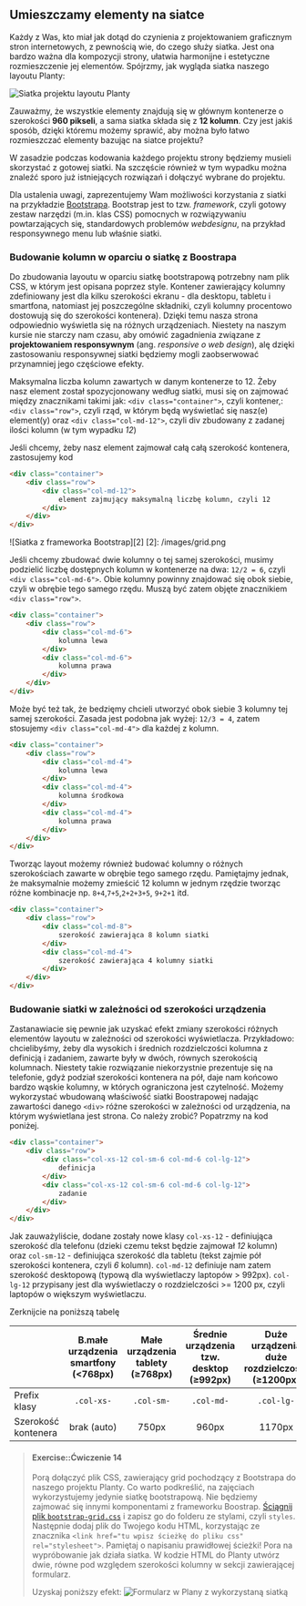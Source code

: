 ## Umieszczamy elementy na siatce

Każdy z Was, kto miał jak dotąd do czynienia z projektowaniem graficznym stron internetowych, z pewnością wie, do czego służy siatka. Jest ona bardzo ważna dla kompozycji strony, ułatwia harmonijne i estetyczne rozmieszczenie jej elementów. Spójrzmy, jak wygląda siatka naszego layoutu Planty:

![Siatka projektu layoutu Planty][1]

[1]: /images/planty-grid.jpg

Zauważmy, że wszystkie elementy znajdują się w głównym kontenerze o szerokości **960 pikseli**, a sama siatka składa się z **12 kolumn**. Czy jest jakiś sposób, dzięki któremu możemy sprawić, aby można było łatwo rozmieszczać elementy bazując na siatce projektu? 

W zasadzie podczas kodowania każdego projektu strony będziemy musieli skorzystać z gotowej siatki. Na szczęście również w tym wypadku można znaleźć sporo już istniejących rozwiązań i dołączyć wybrane do projektu.

Dla ustalenia uwagi, zaprezentujemy Wam możliwości korzystania z siatki na przykładzie [Bootstrapa](http://getbootstrap.com/css/#grid). Bootstrap jest to tzw. *framework*, czyli gotowy zestaw narzędzi (m.in. klas CSS) pomocnych w rozwiązywaniu powtarzających się, standardowych problemów *webdesignu*, na przykład responsywnego menu lub właśnie siatki.

### Budowanie kolumn w oparciu o siatkę z Boostrapa

Do zbudowania layoutu w oparciu siatkę bootstrapową potrzebny nam plik CSS, w którym jest opisana poprzez style. Kontener zawierający kolumny zdefiniowany jest dla kilku szerokości ekranu - dla desktopu, tabletu i smartfona, natomiast jej poszczególne składniki, czyli kolumny procentowo dostowują się do szerokości kontenera). Dzięki temu nasza strona odpowiednio wyświetla się na różnych urządzeniach. Niestety na naszym kursie nie starczy nam czasu, aby omówić zagadnienia związane z **projektowaniem responsywnym** (ang. <i>responsive o web design</i>), alę dzięki zastosowaniu responsywnej siatki będziemy mogli zaobserwować przynamniej jego częściowe efekty.

Maksymalna liczba kolumn zawartych w danym kontenerze to 12. Żeby nasz element został spozycjonowany według siatki, musi się on zajmować między znacznikami takimi jak:
`<div class="container">`, czyli kontener,:
`<div class="row">`, czyli rząd, w którym będą wyświetlać się nasz(e) element(y)
oraz `<div class="col-md-12">`, czyli div zbudowany z zadanej ilości kolumn (w tym wypadku *12*)

Jeśli chcemy, żeby nasz element zajmował całą całą szerokość kontenera, zastosujemy kod
```html
<div class="container">
	<div class="row">   
    	<div class="col-md-12">
    		element zajmujący maksymalną liczbę kolumn, czyli 12
        </div>
	</div>   
</div>                 
```   

![Siatka z frameworka Bootstrap][2]
[2]: /images/grid.png


Jeśli chcemy zbudować dwie kolumny o tej samej szerokości, musimy podzielić liczbę dostępnych kolumn w kontenerze na dwa: `12/2 = 6`, czyli `<div class="col-md-6">`. Obie kolumny powinny znajdować się obok siebie, czyli w obrębie tego samego rzędu.  Muszą być zatem objęte znacznikiem `<div class="row">`.


```html
<div class="container">
	<div class="row">   
    	<div class="col-md-6">
			kolumna lewa
        </div>
        <div class="col-md-6">
        	kolumna prawa
        </div>
	</div>   
</div>                 
```      

Może być też tak, że bedzięmy chcieli utworzyć obok siebie 3 kolumny tej samej szerokości. Zasada jest podobna jak wyżej: `12/3 = 4`, zatem stosujemy `<div class="col-md-4">` dla każdej z kolumn.

```html
<div class="container">
	<div class="row">   
    	<div class="col-md-4">
			kolumna lewa
        </div>
        <div class="col-md-4">
        	kolumna środkowa  
        </div>
        <div class="col-md-4">
        	kolumna prawa
        </div>
	</div>   
</div>                 
```  
Tworząc layout możemy również budować kolumny o różnych szerokościach zawarte w obrębie tego samego rzędu. Pamiętajmy jednak, że maksymalnie możemy zmieścić 12 kolumn w jednym rzędzie tworząc różne kombinacje np. `8+4`,`7+5`,`2+2+3+5`, `9+2+1` itd. 

```html
<div class="container">
	<div class="row">   
    	<div class="col-md-8">
			szerokość zawierająca 8 kolumn siatki
        </div>
        <div class="col-md-4">
        	szerokość zawierająca 4 kolumny siatki 
        </div>
	</div>   
</div>                 
```  



### Budowanie siatki w zależności od szerokości urządzenia
Zastanawiacie się pewnie jak uzyskać efekt zmiany szerokości różnych elementów layoutu w zależności od szerokości wyświetlacza.
Przykładowo: chcielibyśmy, żeby dla wysokich i średnich rozdzielczości kolumna z definicją i zadaniem, zawarte były w dwóch, równych szerokością kolumnach. Niestety takie rozwiązanie niekorzystnie prezentuje się na telefonie, gdyż podział szerokości kontenera na pół, daje nam końcowo bardzo wąskie kolumny, w których ograniczona jest czytelność. Możemy wykorzystać wbudowaną właściwość siatki Boostrapowej nadając zawartości danego `<div>` różne szerokości w zależności od urządzenia, na którym wyświetlana jest strona. 
Co należy zrobić? Popatrzmy na kod poniżej.
```html
<div class="container">
	<div class="row">   
    	<div class="col-xs-12 col-sm-6 col-md-6 col-lg-12">
			definicja
        </div>
        <div class="col-xs-12 col-sm-6 col-md-6 col-lg-12">
        	zadanie
        </div>
	</div>   
</div>                 
```  
Jak zauważyliście, dodane zostały nowe klasy `col-xs-12` - definiująca szerokość dla telefonu (dzieki czemu tekst będzie zajmował *12* kolumn) oraz `col-sm-12` - definiująca szerokość dla tabletu (tekst zajmie pół szerokości kontenera, czyli *6* kolumn). `col-md-12` definiuje nam zatem szerokość desktopową (typową dla wyświetlaczy laptopów > 992px). `col-lg-12` przypisany jest dla wyświetlaczy o rozdzielczości >= 1200 px, czyli laptopów o większym wyświetlaczu.

Zerknijcie na poniższą tabelę

|  | B.małe urządzenia <br>smartfony (<768px) | Małe urządzenia<br>tablety (≥768px) | Średnie urządzenia<br>tzw. desktop (≥992px) | Duże urządzenia<br>duże rozdzielczości (≥1200px) 
| -------------- |:---:| :---:| :---:| :---:|
| Prefix klasy       | `.col-xs-` | `.col-sm-` |`.col-md-`| `.col-lg-` | 
| Szerokość kontenera       | brak (auto) | 750px | 960px | 1170px | 




> #### Exercise::Ćwiczenie 14
>
> Porą dołączyć plik CSS, zawierający grid pochodzący z Bootstrapa do naszego projektu Planty. Co warto podkreślić, na zajęciach wykorzystujemy jedynie siatkę bootstrapową. Nie będziemy zajmować się innymi komponentami z frameworku Boostrap.
> <a href="../resources/bootstrap-grid.css" target="_blank">Ściągnij plik `bootstrap-grid.css`</a> i zapisz go do folderu ze stylami, czyli `styles`. Następnie dodaj plik do Twojego kodu HTML, korzystając ze znacznika 
>`<link href="tu wpisz ścieżkę do pliku css" rel="stylesheet">`. Pamiętaj o napisaniu prawidłowej ścieżki!
> Pora na wypróbowanie jak działa siatka.
> W kodzie HTML do Planty utwórz dwie, równe pod względem szerokości kolumny w sekcji zawierającej formularz.
>
>Uzyskaj poniższy efekt:
![Formularz w Plany z wykorzystaną siatką][3]

[3]: /images/grid-form.png